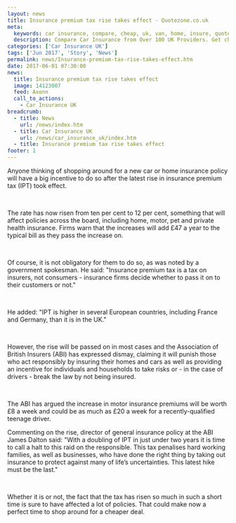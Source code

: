 ```yaml
---
layout: news
title: Insurance premium tax rise takes effect - Quotezone.co.uk
meta:
  keywords: car insurance, compare, cheap, uk, van, home, insure, quotes, online, comparison, bike, loans, life
  description: Compare Car Insurance from Over 100 UK Providers. Get cheap quotes online now using our fast, free, secure comparison site
categories: ['Car Insurance UK']
tags: ['Jun 2017', 'Story', 'News']
permalink: news/Insurance-premium-tax-rise-takes-effect.htm
date: 2017-06-01 07:30:00
news:
  title: Insurance premium tax rise takes effect
  image: 14123007
  feed: Axonn
  call_to_actions:
    - Car Insurance UK
breadcrumb:
  - title: News
    url: /news/index.htm
  - title: Car Insurance UK
    url: /news/car_insurance_uk/index.htm
  - title: Insurance premium tax rise takes effect
footer: 1
---
```


Anyone thinking of shopping around for a new car or home insurance policy will have a big incentive to do so after the latest rise in insurance premium tax (IPT) took effect.

&nbsp;

The rate has now risen from ten per cent to 12 per cent, something that will affect policies across the board, including home, motor, pet and private health insurance. Firms warn that the increases will add &pound;47 a year to the typical bill as they pass the increase on.

&nbsp;

Of course, it is not obligatory for them to do so, as was noted by a government spokesman. He said: &quot;Insurance premium tax is a tax on insurers, not consumers - insurance firms decide whether to pass it on to their customers or not.&quot;

&nbsp;

He added: &quot;IPT is higher in several European countries, including France and Germany, than it is in the UK.&quot;

&nbsp;

However, the rise will be passed on in most cases and the Association of British Insurers (ABI) has expressed dismay, claiming it will punish those who act responsibly by insuring their homes and cars as well as providing an incentive for individuals and households to take risks or - in the case of drivers - break the law by not being insured.

&nbsp;

The ABI has argued the increase in motor insurance premiums will be worth &pound;8 a week and could be as much as &pound;20 a week for a recently-qualified teenage driver.

Commenting on the rise, director of general insurance policy at the ABI James Dalton said: &quot;With a doubling of IPT in just under two years it is time to call a halt to this raid on the responsible. This tax penalises hard working families, as well as businesses, who have done the right thing by taking out insurance to protect against many of life&rsquo;s uncertainties. This latest hike must be the last.&quot;

&nbsp;

Whether it is or not, the fact that the tax has risen so much in such a short time is sure to have affected a lot of policies. That could make now a perfect time to shop around for a cheaper deal.
